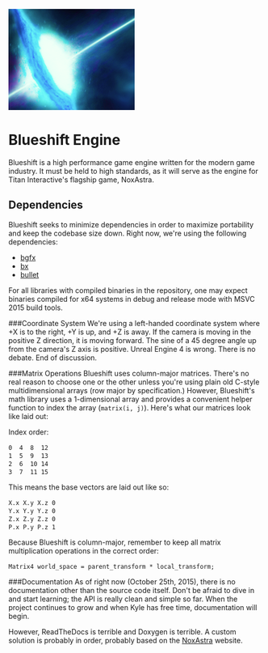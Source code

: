 ![Blueshift Engine](blueshift.png)

# Blueshift Engine
Blueshift is a high performance game engine written for the modern game industry. It must be held to high standards, as it will serve as the engine for Titan Interactive's flagship game, NoxAstra.

## Dependencies
Blueshift seeks to minimize dependencies in order to maximize portability and keep the codebase size down. Right now, we're using the following dependencies:

 - [bgfx](https://github.com/bkaradzic/bgfx)
 - [bx](https://github.com/bkaradzic/bx)
 - [bullet](https://github.com/bulletphysics/bullet3)

For all libraries with compiled binaries in the repository, one may expect binaries compiled for x64 systems in debug and release mode with MSVC 2015 build tools.

###Coordinate System
We're using a left-handed coordinate system where +X is to the right, +Y is up, and +Z is away. If the camera is moving in the positive Z direction, it is moving forward. The sine of a 45 degree angle up from the camera's Z axis is positive. Unreal Engine 4 is wrong. There is no debate. End of discussion.

###Matrix Operations
Blueshift uses column-major matrices. There's no real reason to choose one or the other unless you're using plain old C-style multidimensional arrays (row major by specification.) However, Blueshift's math library uses a 1-dimensional array and provides a convenient helper function to index the array (`matrix(i, j)`). Here's what our matrices look like laid out:

Index order:

    0  4  8  12
    1  5  9  13
    2  6  10 14
    3  7  11 15

This means the base vectors are laid out like so:

    X.x X.y X.z 0
    Y.x Y.y Y.z 0
    Z.x Z.y Z.z 0
    P.x P.y P.z 1

Because Blueshift is column-major, remember to keep all matrix multiplication operations in the correct order:

    Matrix4 world_space = parent_transform * local_transform;

###Documentation
As of right now (October 25th, 2015), there is no documentation other than the source code itself. Don't be afraid to dive in and start learning; the API is really clean and simple so far. When the project continues to grow and when Kyle has free time, documentation will begin.

However, ReadTheDocs is terrible and Doxygen is terrible. A custom solution is probably in order, probably based on the [NoxAstra](https://noxastra.com) website.